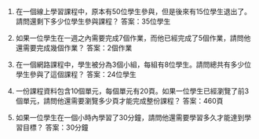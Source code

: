 

1. 在一個線上學習課程中，原本有50位學生參與，但是後來有15位學生退出了。請問還剩下多少位學生參與課程？
答案：35位學生

2. 如果一位學生在一週之內需要完成7個作業，而他已經完成了5個作業，請問他還需要完成幾個作業？
答案：2個作業

3. 在一個網路課程中，學生被分為3個小組，每組有8位學生。請問總共有多少位學生參與了這個課程？
答案：24位學生

4. 一份課程資料包含10個單元，每個單元有20頁。如果一位學生已經瀏覽了前3個單元，請問他還需要瀏覽多少頁才能完成整份課程？
答案：460頁

5. 如果一位學生在一個小時內學習了30分鐘，請問他還需要學習多久才能達到學習目標？
答案：30分鐘